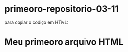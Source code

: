 # primeoro-repositorio-03-11

para copiar o codigo em HTML:
<html>
  <h1> Meu primeoro arquivo HTML </h1>
